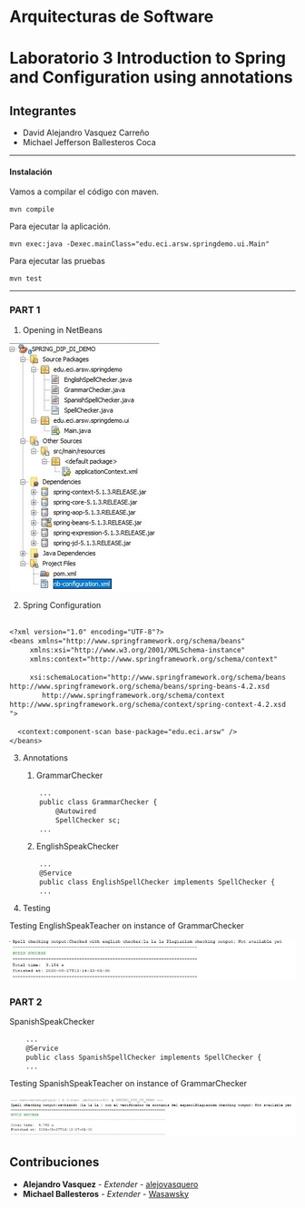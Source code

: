 # Arquitecturas de Software
# Laboratorio 3 Introduction to Spring and Configuration using annotations

## Integrantes
- David Alejandro Vasquez Carreño
- Michael Jefferson Ballesteros Coca

____________
#### Instalación

Vamos a compilar el código con maven.
   ```console
mvn compile
   ```


Para ejecutar la aplicación.

  ```console
mvn exec:java -Dexec.mainClass="edu.eci.arsw.springdemo.ui.Main"
   ```

Para ejecutar las pruebas

  ```console
mvn test
   ```
____________

### PART 1

1. Opening in NetBeans

![](https://github.com/alejovasquero/ARSW---LAB3/blob/master/img/project.JPG)

2. Spring Configuration
  ```

<?xml version="1.0" encoding="UTF-8"?>
<beans xmlns="http://www.springframework.org/schema/beans"
       xmlns:xsi="http://www.w3.org/2001/XMLSchema-instance"
       xmlns:context="http://www.springframework.org/schema/context"

       xsi:schemaLocation="http://www.springframework.org/schema/beans http://www.springframework.org/schema/beans/spring-beans-4.2.xsd
          http://www.springframework.org/schema/context http://www.springframework.org/schema/context/spring-context-4.2.xsd
">

    <context:component-scan base-package="edu.eci.arsw" />
</beans>
   ```

3. Annotations

    1. GrammarChecker
    ```
        ...
        public class GrammarChecker {
            @Autowired
            SpellChecker sc;
        ...

    ```
        
    2. EnglishSpeakChecker
    ```
        ...
        @Service
        public class EnglishSpellChecker implements SpellChecker {
        ...

    ```
4. Testing

Testing EnglishSpeakTeacher on instance of GrammarChecker

![](https://github.com/alejovasquero/ARSW---LAB3/blob/master/img/english.JPG)


### PART 2
SpanishSpeakChecker

```
    ...
    @Service
    public class SpanishSpellChecker implements SpellChecker {
    ...

```

Testing SpanishSpeakTeacher on instance of GrammarChecker

![](https://github.com/alejovasquero/ARSW---LAB3/blob/master/img/espaniol.JPG)

## Contribuciones

* **Alejandro Vasquez** - *Extender* - [alejovasquero](https://github.com/alejovasquero)
* **Michael Ballesteros** - *Extender* - [Wasawsky](https://github.com/Wasawsky)
